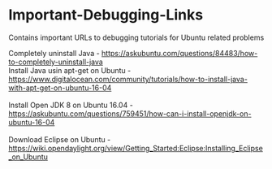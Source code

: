 # Important-Debugging-Links
Contains important URLs to debugging tutorials for Ubuntu related problems


Completely uninstall Java - https://askubuntu.com/questions/84483/how-to-completely-uninstall-java
<br>Install Java usin apt-get on Ubuntu - https://www.digitalocean.com/community/tutorials/how-to-install-java-with-apt-get-on-ubuntu-16-04 </br>
<br>Install Open JDK 8 on Ubuntu 16.04 - https://askubuntu.com/questions/759451/how-can-i-install-openjdk-on-ubuntu-16-04 </br>
<br>Download Eclipse on Ubuntu - https://wiki.opendaylight.org/view/Getting_Started:Eclipse:Installing_Eclipse_on_Ubuntu </br>
